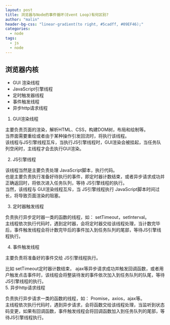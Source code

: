 ```yaml
---
layout: post
title: 浏览器与Node的事件循环(Event Loop)有何区别?
author: "malin"
header-bg-css: "linear-gradient(to right, #5cadff, #09EF46);"
categories:
  - node
tags:
  - js
  - node
---
```


## 浏览器内核

- GUI 渲染线程
- JavaScript引擎线程
- 定时触发器线程
- 事件触发线程
- 异步http请求线程

1. GUI渲染线程

主要负责页面的渲染，解析HTML、CSS，构建DOM树，布局和绘制等。  
当界面需要重绘或者由于某种操作引发回流时，将执行该线程。  
该线程与JS引擎线程互斥，当执行JS引擎线程时，GUI渲染会被挂起，当任务队列空闲时，主线程才会去执行GUI渲染。  

<!--more-->
2. JS引擎线程

该线程当然是主要负责处理 JavaScript脚本，执行代码。  
也是主要负责执行准备好待执行的事件，即定时器计数结束，或者异步请求成功并正确返回时，将依次进入任务队列，等待 JS引擎线程的执行。  
当然，该线程与 GUI渲染线程互斥，当 JS引擎线程执行 JavaScript脚本时间过长，将导致页面渲染的阻塞。  

3. 定时器触发线程

负责执行异步定时器一类的函数的线程，如： setTimeout，setInterval。  
主线程依次执行代码时，遇到定时器，会将定时器交给该线程处理，当计数完毕后，事件触发线程会将计数完毕后的事件加入到任务队列的尾部，等待JS引擎线程执行。  

4. 事件触发线程

主要负责将准备好的事件交给 JS引擎线程执行。  

比如 setTimeout定时器计数结束， ajax等异步请求成功并触发回调函数，或者用户触发点击事件时，该线程会将整装待发的事件依次加入到任务队列的队尾，等待 JS引擎线程的执行。  
5. 异步http请求线程

负责执行异步请求一类的函数的线程，如： Promise，axios，ajax等。  
主线程依次执行代码时，遇到异步请求，会将函数交给该线程处理，当监听到状态码变更，如果有回调函数，事件触发线程会将回调函数加入到任务队列的尾部，等待JS引擎线程执行。  